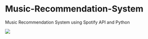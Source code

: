 # Music-Recommendation-System
Music Recommendation System using Spotify API and Python

![](https://cdn.analyticsvidhya.com/wp-content/uploads/2023/03/11167spotify-logo-1920x1080-2_8MlUCWA.jpg)
